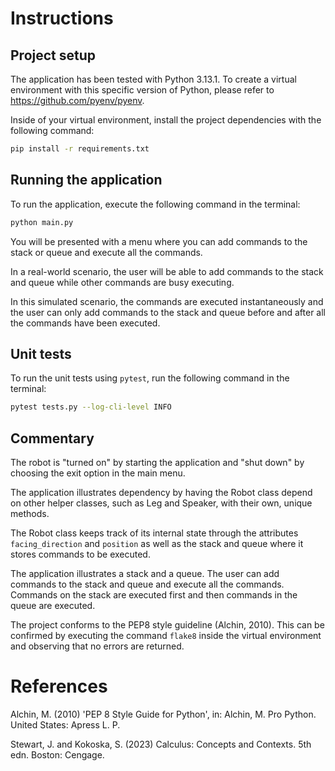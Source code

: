 # Instructions
## Project setup
The application has been tested with Python 3.13.1. To create a virtual environment with this specific version of Python,
please refer to https://github.com/pyenv/pyenv.

Inside of your virtual environment, install the project dependencies with the following command:

```bash
pip install -r requirements.txt
```

## Running the application
To run the application, execute the following command in the terminal:

```bash
python main.py
```

You will be presented with a menu where you can add commands to the stack or queue and execute all the commands.

In a real-world scenario, the user will be able to add commands to the stack and queue while other commands are busy executing.

In this simulated scenario, the commands are executed instantaneously and the user can only add commands to the stack and queue before and after all the commands have been executed.

## Unit tests
To run the unit tests using `pytest`, run the following command in the terminal:

```bash
pytest tests.py --log-cli-level INFO
```

## Commentary

The robot is "turned on" by starting the application and "shut down" by choosing the exit option in the main menu.

The application illustrates dependency by having the Robot class depend on other helper classes, such as Leg and Speaker, with their own, unique methods.

The Robot class keeps track of its internal state through the attributes `facing_direction` and `position` as well as the stack and queue where it stores commands to be executed.

The application illustrates a stack and a queue. The user can add commands to the stack and queue and execute all the commands. Commands on the stack are executed first and then commands in the queue are executed.

The project conforms to the PEP8 style guideline (Alchin, 2010). This can be confirmed by executing the command `flake8` inside the virtual environment and observing that no errors are returned.

# References

Alchin, M. (2010) 'PEP 8 Style Guide for Python', in: Alchin, M. Pro Python. United States: Apress L. P.

Stewart, J. and Kokoska, S. (2023) Calculus: Concepts and Contexts. 5th edn. Boston: Cengage.
